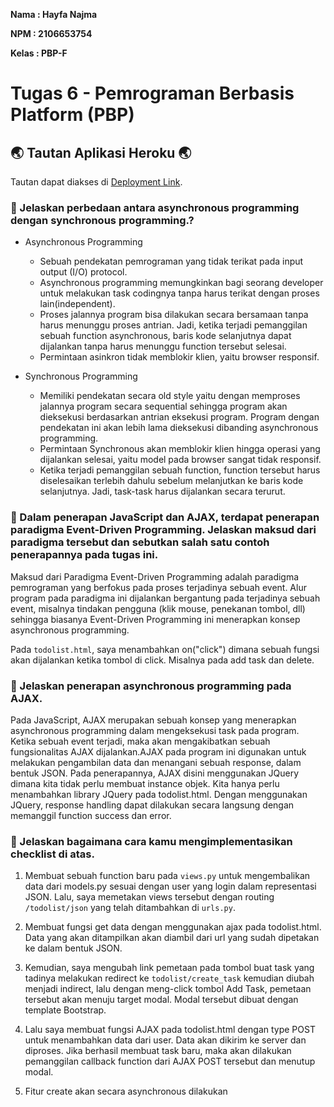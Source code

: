 **Nama  : Hayfa Najma**

**NPM   : 2106653754**

**Kelas : PBP-F**

# Tugas 6 - Pemrograman Berbasis Platform (PBP)

## 🌏 Tautan Aplikasi Heroku 🌏
Tautan dapat diakses di [Deployment Link](https://tugashayfa.herokuapp.com/todolist/).


### 🎯 Jelaskan perbedaan antara asynchronous programming dengan synchronous programming.?
- Asynchronous Programming
    - Sebuah pendekatan pemrograman yang tidak terikat pada input output (I/O) protocol.
    - Asynchronous programming memungkinkan bagi seorang developer untuk melakukan task codingnya tanpa harus terikat dengan proses lain(independent).
    - Proses jalannya program bisa dilakukan secara bersamaan tanpa harus menunggu proses antrian. Jadi, ketika terjadi pemanggilan sebuah function asynchronous, baris kode selanjutnya dapat dijalankan tanpa harus menunggu function tersebut selesai.
    - Permintaan asinkron tidak memblokir klien, yaitu browser responsif.

- Synchronous Programming
    - Memiliki pendekatan secara old style yaitu dengan memproses jalannya program secara sequential sehingga program akan dieksekusi berdasarkan antrian eksekusi program. Program dengan pendekatan ini akan lebih lama dieksekusi dibanding asynchronous programming.
    - Permintaan Synchronous akan memblokir klien hingga operasi yang dijalankan selesai, yaitu model pada browser sangat tidak responsif.
    - Ketika terjadi pemanggilan sebuah function, function tersebut harus diselesaikan terlebih dahulu sebelum melanjutkan ke baris kode selanjutnya. Jadi, task-task harus dijalankan secara terurut.


### 🎯  Dalam penerapan JavaScript dan AJAX, terdapat penerapan paradigma Event-Driven Programming. Jelaskan maksud dari paradigma tersebut dan sebutkan salah satu contoh penerapannya pada tugas ini.
Maksud dari Paradigma Event-Driven Programming adalah paradigma pemrograman yang berfokus pada proses terjadinya sebuah event. Alur program pada paradigma ini dijalankan bergantung pada terjadinya sebuah event, misalnya tindakan pengguna (klik mouse, penekanan tombol, dll) sehingga biasanya Event-Driven Programming ini menerapkan konsep asynchronous programming.

Pada `todolist.html`, saya menambahkan on("click") dimana sebuah fungsi akan dijalankan ketika tombol di click. Misalnya pada add task dan delete.


### 🎯  Jelaskan penerapan asynchronous programming pada AJAX.
Pada JavaScript, AJAX merupakan sebuah konsep yang menerapkan asynchronous programming dalam mengeksekusi task pada program. Ketika sebuah event terjadi, maka akan mengakibatkan sebuah fungsionalitas AJAX dijalankan.AJAX pada program ini digunakan untuk melakukan pengambilan data dan menangani sebuah response, dalam bentuk JSON. Pada penerapannya, AJAX disini menggunakan JQuery dimana kita tidak perlu membuat instance objek. Kita hanya perlu menambahkan library JQuery pada todolist.html. Dengan menggunakan JQuery, response handling dapat dilakukan secara langsung dengan memanggil function success dan error.


### 🎯  Jelaskan bagaimana cara kamu mengimplementasikan checklist di atas.
1. Membuat sebuah function baru pada `views.py` untuk mengembalikan data dari models.py sesuai dengan user yang login dalam representasi JSON. Lalu, saya memetakan views tersebut dengan routing `/todolist/json` yang telah ditambahkan di `urls.py`. 

2. Membuat fungsi get data dengan menggunakan ajax pada todolist.html. Data yang akan ditampilkan akan diambil dari url yang sudah dipetakan ke dalam bentuk JSON.

3. Kemudian, saya mengubah link pemetaan pada tombol buat task yang tadinya melakukan redirect ke `todolist/create_task` kemudian diubah menjadi indirect, lalu dengan meng-click tombol Add Task, pemetaan tersebut akan menuju target modal. Modal tersebut dibuat dengan template Bootstrap.

4. Lalu saya membuat fungsi AJAX pada todolist.html dengan type POST untuk menambahkan data dari user. Data akan dikirim ke server dan diproses. Jika berhasil membuat task baru, maka akan dilakukan pemanggilan callback function dari AJAX POST tersebut dan menutup modal.

6. Fitur create akan secara asynchronous dilakukan